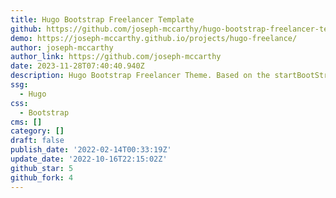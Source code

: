```yaml
---
title: Hugo Bootstrap Freelancer Template
github: https://github.com/joseph-mccarthy/hugo-bootstrap-freelancer-template
demo: https://joseph-mccarthy.github.io/projects/hugo-freelance/
author: joseph-mccarthy
author_link: https://github.com/joseph-mccarthy
date: 2023-11-28T07:40:40.940Z
description: Hugo Bootstrap Freelancer Theme. Based on the startBootStrap Freelancer theme.
ssg:
  - Hugo
css:
  - Bootstrap
cms: []
category: []
draft: false
publish_date: '2022-02-14T00:33:19Z'
update_date: '2022-10-16T22:15:02Z'
github_star: 5
github_fork: 4
---
```

